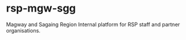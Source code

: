 # rsp-mgw-sgg
Magway and Sagaing Region
Internal platform for RSP staff and partner organisations. 
